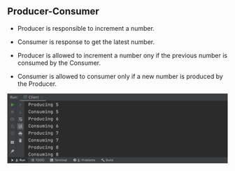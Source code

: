 ## Producer-Consumer

- Producer is responsible to increment a number.

- Consumer is response to get the latest number.

- Producer is allowed to increment a number ony if the previous number is consumed by the Consumer.

- Consumer is allowed to consumer only if a new number is produced by the Producer.

![Output](https://github.com/krishna5555/projects/blob/master/producer-consumer/output.png)
